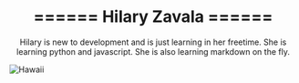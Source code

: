 <h1 style="text-align: center;">====== Hilary Zavala ======</h1> 

<p style="text-align: center;">Hilary is new to development and is just learning in her freetime. She is learning python and javascript. She is also learning markdown on the fly.</p>

![Hawaii](https://drive.google.com/file/d/0B6eYc3lmD77nNXdqMjNzVWh2b24yTmdVYWdiZDFiM2lldGZF/view?usp=sharing.png "Hawaii")

